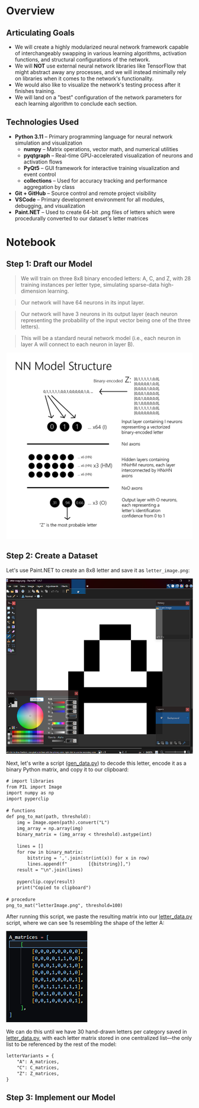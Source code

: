 # Overview

## Articulating Goals

* We will create a highly modularized neural network framework capable of interchangeably swapping in various learning algorithms, activation functions, and structural configurations of the network.
* We will **NOT** use external neural network libraries like TensorFlow that might abstract away any processes, and we will instead minimally rely on libraries when it comes to the network's functionality.
* We would also like to visualize the network's testing process after it finishes training.
* We will land on a "best" configuration of the network parameters for each learning algorithm to conclude each section.

## Technologies Used

- **Python 3.11** – Primary programming language for neural network simulation and visualization
  - **numpy** – Matrix operations, vector math, and numerical utilities
  - **pyqtgraph** – Real-time GPU-accelerated visualization of neurons and activation flows
  - **PyQt5** – GUI framework for interactive training visualization and event control
  - **collections** – Used for accuracy tracking and performance aggregation by class
- **Git + GitHub** – Source control and remote project visibility
- **VSCode** – Primary development environment for all modules, debugging, and visualization
- **Paint.NET** – Used to create 64-bit .png files of letters which were procedurally converted to our dataset's letter matrices

# Notebook

## Step 1: Draft our Model

> We will train on three 8x8 binary encoded letters: A, C, and Z, with 28 training instances per letter type, simulating sparse-data high-dimension learning.

> Our network will have 64 neurons in its input layer.

> Our network will have 3 neurons in its output layer (each neuron representing the probability of the input vector being one of the three letters).

> This will be a standard neural network model (i.e., each neuron in layer A will connect to each neuron in layer B).

![images/NNDiagrams_Structure.png](images/NNDiagrams_Structure.png)

## Step 2: Create a Dataset

Let's use Paint.NET to create an 8x8 letter and save it as `letter_image.png`:

![images/pdnScreenshot.png](images/pdnScreenshot.png)

Next, let's write a script ([gen_data.py](data/gen_data.py)) to decode this letter, encode it as a binary Python matrix, and copy it to our clipboard:

```
# import libraries
from PIL import Image
import numpy as np
import pyperclip

# functions
def png_to_mat(path, threshold):
    img = Image.open(path).convert("L")
    img_array = np.array(img)
    binary_matrix = (img_array < threshold).astype(int)

    lines = []
    for row in binary_matrix:
        bitstring = ','.join(str(int(x)) for x in row)
        lines.append(f"        [{bitstring}],")
    result = "\n".join(lines)

    pyperclip.copy(result)
    print("Copied to clipboard")

# procedure
png_to_mat("letterImage.png", threshold=100)
```

After running this script, we paste the resulting matrix into our [letter_data.py](data/letter_data.py) script, where we can see 1s resembling the shape of the letter A:

![images/encodedLetter.png](images/encodedLetter.png)

We can do this until we have 30 hand-drawn letters per category saved in [letter_data.py](data/letter_data.py), with each letter matrix stored in one centralized list—the only list to be referenced by the rest of the model:

```
letterVariants = {
    "A": A_matrices,
    "C": C_matrices,
    "Z": Z_matrices,
}
```

## Step 3: Implement our Model


